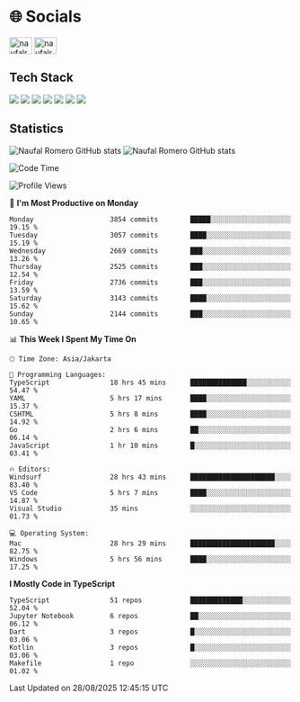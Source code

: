 <h1 align="">🌐 Socials</h1>
<p align="left">
<a href="https://linkedin.com/in/naufal-romero-putra-pratama-9ab816177/" target="blank"><img align="center" src="https://raw.githubusercontent.com/rahuldkjain/github-profile-readme-generator/master/src/images/icons/Social/linked-in-alt.svg" alt="naufalromero" height="30" width="40" /></a>
<a href="https://instagram.com/naufalromero" target="blank"><img align="center" src="https://raw.githubusercontent.com/rahuldkjain/github-profile-readme-generator/master/src/images/icons/Social/instagram.svg" alt="naufalromero" height="30" width="40" /></a>
</p>


<h2 align="">Tech Stack</h2>
<div align="">
  <img src="https://img.shields.io/badge/next.js-000000?style=for-the-badge&logo=nextdotjs&logoColor=white"/>
 <img src="https://img.shields.io/badge/typescript-%23007ACC.svg?style=for-the-badge&logo=typescript&logoColor=white"/>
 <img src="https://img.shields.io/badge/react-%2320232a.svg?style=for-the-badge&logo=react&logoColor=%2361DAFB"/>
 <img src="https://img.shields.io/badge/tailwindcss-%2338B2AC.svg?style=for-the-badge&logo=tailwind-css&logoColor=white"/>
 <img src="https://img.shields.io/badge/Prisma-3982CE?style=for-the-badge&logo=Prisma&logoColor=white"/>
 <img src="https://img.shields.io/badge/javascript-%23323330.svg?style=for-the-badge&logo=javascript&logoColor=%23F7DF1E"/>
 <img src="https://img.shields.io/badge/java-%23ED8B00.svg?style=for-the-badge&logo=openjdk&logoColor=white"/>
</div>


<h2 align="">Statistics</h2>
<div align="">
<img src="https://github-readme-stats-xi-nine-74.vercel.app/api?username=romves&show_icons=true&theme=tokyonight&include_all_commits=true&count_private=true" alt="Naufal Romero GitHub stats"/>
<img src="https://github-readme-stats-xi-nine-74.vercel.app/api/top-langs/?username=romves&theme=tokyonight&hide_border=false&include_all_commits=true&count_private=true&layout=compact" alt="Naufal Romero GitHub stats"/>
</div>

<!--START_SECTION:waka-->
![Code Time](http://img.shields.io/badge/Code%20Time-2%2C846%20hrs%2020%20mins-blue)

![Profile Views](http://img.shields.io/badge/Profile%20Views-0-blue)

📅 **I'm Most Productive on Monday** 

```text
Monday                   3854 commits        █████░░░░░░░░░░░░░░░░░░░░   19.15 % 
Tuesday                  3057 commits        ████░░░░░░░░░░░░░░░░░░░░░   15.19 % 
Wednesday                2669 commits        ███░░░░░░░░░░░░░░░░░░░░░░   13.26 % 
Thursday                 2525 commits        ███░░░░░░░░░░░░░░░░░░░░░░   12.54 % 
Friday                   2736 commits        ███░░░░░░░░░░░░░░░░░░░░░░   13.59 % 
Saturday                 3143 commits        ████░░░░░░░░░░░░░░░░░░░░░   15.62 % 
Sunday                   2144 commits        ███░░░░░░░░░░░░░░░░░░░░░░   10.65 % 
```


📊 **This Week I Spent My Time On** 

```text
🕑︎ Time Zone: Asia/Jakarta

💬 Programming Languages: 
TypeScript               18 hrs 45 mins      ██████████████░░░░░░░░░░░   54.47 % 
YAML                     5 hrs 17 mins       ████░░░░░░░░░░░░░░░░░░░░░   15.37 % 
CSHTML                   5 hrs 8 mins        ████░░░░░░░░░░░░░░░░░░░░░   14.92 % 
Go                       2 hrs 6 mins        ██░░░░░░░░░░░░░░░░░░░░░░░   06.14 % 
JavaScript               1 hr 10 mins        █░░░░░░░░░░░░░░░░░░░░░░░░   03.41 % 

🔥 Editors: 
Windsurf                 28 hrs 43 mins      █████████████████████░░░░   83.40 % 
VS Code                  5 hrs 7 mins        ████░░░░░░░░░░░░░░░░░░░░░   14.87 % 
Visual Studio            35 mins             ░░░░░░░░░░░░░░░░░░░░░░░░░   01.73 % 

💻 Operating System: 
Mac                      28 hrs 29 mins      █████████████████████░░░░   82.75 % 
Windows                  5 hrs 56 mins       ████░░░░░░░░░░░░░░░░░░░░░   17.25 % 
```

**I Mostly Code in TypeScript** 

```text
TypeScript               51 repos            █████████████░░░░░░░░░░░░   52.04 % 
Jupyter Notebook         6 repos             ██░░░░░░░░░░░░░░░░░░░░░░░   06.12 % 
Dart                     3 repos             █░░░░░░░░░░░░░░░░░░░░░░░░   03.06 % 
Kotlin                   3 repos             █░░░░░░░░░░░░░░░░░░░░░░░░   03.06 % 
Makefile                 1 repo              ░░░░░░░░░░░░░░░░░░░░░░░░░   01.02 % 
```




 Last Updated on 28/08/2025 12:45:15 UTC
<!--END_SECTION:waka-->
